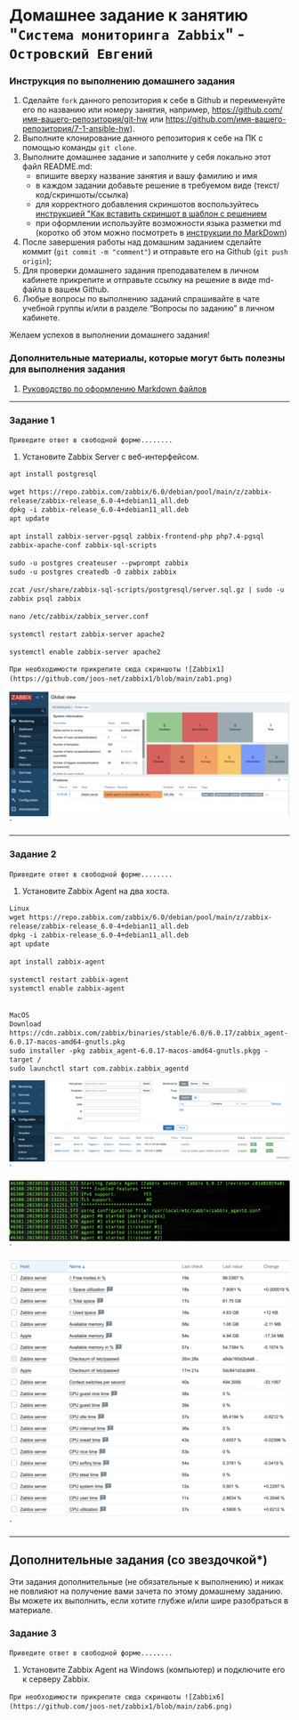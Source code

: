 # Домашнее задание к занятию "`Система мониторинга Zabbix`" - `Островский Евгений`


### Инструкция по выполнению домашнего задания

   1. Сделайте `fork` данного репозитория к себе в Github и переименуйте его по названию или номеру занятия, например, https://github.com/имя-вашего-репозитория/git-hw или  https://github.com/имя-вашего-репозитория/7-1-ansible-hw).
   2. Выполните клонирование данного репозитория к себе на ПК с помощью команды `git clone`.
   3. Выполните домашнее задание и заполните у себя локально этот файл README.md:
      - впишите вверху название занятия и вашу фамилию и имя
      - в каждом задании добавьте решение в требуемом виде (текст/код/скриншоты/ссылка)
      - для корректного добавления скриншотов воспользуйтесь [инструкцией "Как вставить скриншот в шаблон с решением](https://github.com/netology-code/sys-pattern-homework/blob/main/screen-instruction.md)
      - при оформлении используйте возможности языка разметки md (коротко об этом можно посмотреть в [инструкции  по MarkDown](https://github.com/netology-code/sys-pattern-homework/blob/main/md-instruction.md))
   4. После завершения работы над домашним заданием сделайте коммит (`git commit -m "comment"`) и отправьте его на Github (`git push origin`);
   5. Для проверки домашнего задания преподавателем в личном кабинете прикрепите и отправьте ссылку на решение в виде md-файла в вашем Github.
   6. Любые вопросы по выполнению заданий спрашивайте в чате учебной группы и/или в разделе “Вопросы по заданию” в личном кабинете.
   
Желаем успехов в выполнении домашнего задания!
   
### Дополнительные материалы, которые могут быть полезны для выполнения задания

1. [Руководство по оформлению Markdown файлов](https://gist.github.com/Jekins/2bf2d0638163f1294637#Code)

---

### Задание 1

`Приведите ответ в свободной форме........`

1. Установите Zabbix Server с веб-интерфейсом.

```
apt install postgresql

wget https://repo.zabbix.com/zabbix/6.0/debian/pool/main/z/zabbix-release/zabbix-release_6.0-4+debian11_all.deb
dpkg -i zabbix-release_6.0-4+debian11_all.deb
apt update

apt install zabbix-server-pgsql zabbix-frontend-php php7.4-pgsql zabbix-apache-conf zabbix-sql-scripts

sudo -u postgres createuser --pwprompt zabbix
sudo -u postgres createdb -O zabbix zabbix

zcat /usr/share/zabbix-sql-scripts/postgresql/server.sql.gz | sudo -u zabbix psql zabbix

nano /etc/zabbix/zabbix_server.conf

systemctl restart zabbix-server apache2

systemctl enable zabbix-server apache2
```

`При необходимости прикрепитe сюда скриншоты
![Zabbix1](https://github.com/joos-net/zabbix1/blob/main/zab1.png)`

![Zabbix2](https://github.com/joos-net/zabbix1/blob/main/zab2.png)`

---

### Задание 2

`Приведите ответ в свободной форме........`

1. Установите Zabbix Agent на два хоста.

```
Linux
wget https://repo.zabbix.com/zabbix/6.0/debian/pool/main/z/zabbix-release/zabbix-release_6.0-4+debian11_all.deb
dpkg -i zabbix-release_6.0-4+debian11_all.deb
apt update
 
apt install zabbix-agent

systemctl restart zabbix-agent
systemctl enable zabbix-agent


MacOS
Download https://cdn.zabbix.com/zabbix/binaries/stable/6.0/6.0.17/zabbix_agent-6.0.17-macos-amd64-gnutls.pkg
sudo installer -pkg zabbix_agent-6.0.17-macos-amd64-gnutls.pkgg -target /
sudo launchctl start com.zabbix.zabbix_agentd

```

![Zabbix3](https://github.com/joos-net/zabbix1/blob/main/zab3.png)`

![Zabbix4](https://github.com/joos-net/zabbix1/blob/main/zab4.png)`

![Zabbix5](https://github.com/joos-net/zabbix1/blob/main/zab5.png)`

---
## Дополнительные задания (со звездочкой*)

Эти задания дополнительные (не обязательные к выполнению) и никак не повлияют на получение вами зачета по этому домашнему заданию. Вы можете их выполнить, если хотите глубже и/или шире разобраться в материале.

### Задание 3

`Приведите ответ в свободной форме........`

1. Установите Zabbix Agent на Windows (компьютер) и подключите его к серверу Zabbix.

`При необходимости прикрепитe сюда скриншоты
![Zabbix6](https://github.com/joos-net/zabbix1/blob/main/zab6.png)`

